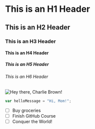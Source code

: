 # This is an H1 Header
## This is an H2 Header
### This is an H3 Header
#### This is an H4 Header
##### This is an H5 Header
###### This is an H6 Header


![Hey there, Charlie Brown!](https://upload.wikimedia.org/wikipedia/en/2/22/Charlie_Brown.png)

```javascript
var helloMessage = "Hi, Mom!";
```

- [ ] Buy groceries
- [ ] Finish GitHub Course
- [ ] Conquer the World!

